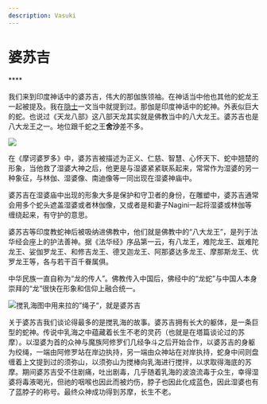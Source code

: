 ```yaml
---
description: Vasuki
---
```


# 婆苏吉

\*\*\*\*

我们来到印度神话中的婆苏吉，伟大的那伽族领袖。在神话当中他也其他的蛇龙王一起被提及。我在[隐士](https://zhuanlan.zhihu.com/p/34834718)一文当中就提到过。那伽是印度神话中的蛇神。外表似巨大的蛇。也说过《天龙八部》这八部天龙其实就是佛教当中的八大龙王。婆苏吉也是八大龙王之一。地位跟千蛇之王**舍沙**差不多。

![](https://pic4.zhimg.com/80/v2-6707c68001445f828ff2e5c1e88c156b_720w.jpg)

在《摩诃婆罗多》中，婆苏吉被描述为正义、仁慈、智慧、心怀天下、蛇中翘楚的形象，当他救了湿婆大神之后，他更是与湿婆紧紧联系起来，常常作为湿婆的另一种象征，与林伽、湿婆像、南迪像等一同出现在湿婆神庙中。

婆苏吉在湿婆庙中出现的形象大多是保护和守卫者的身份，在雕塑中，婆苏吉通常会用多个蛇头遮盖湿婆或者林伽像，又或者是和妻子Nagini一起将湿婆或林伽等缠绕起来，有守护的意思。

婆苏吉等印度教蛇神后被吸纳进佛教中，他们就是佛教中的“八大龙王”，是列于法华经会座上的护法善神。据《法华经》序品第一云，有八龙王，难陀龙王、跋难陀龙王、娑伽罗龙王、和修吉龙王、德叉迦龙王、阿那婆达多龙王、摩那斯龙王、优罗龙王等，各与若干百千眷属俱。

中华民族一直自称为“龙的传人”。佛教传入中国后，佛经中的“龙蛇”与中国人本身崇拜的“龙”很快在形象和信仰上融合统一。

![&#x6405;&#x4E73;&#x6D77;&#x56FE;&#x4E2D;&#x7528;&#x6765;&#x62C9;&#x7684;&#x201D;&#x7EF3;&#x5B50;&#x201C;&#xFF0C;&#x5C31;&#x662F;&#x5A46;&#x82CF;&#x5409;](https://pic4.zhimg.com/80/v2-9ff572786f0fe65737830dd3768f6157_720w.jpg)

关于婆苏吉我们谈论得最多的是搅乳海的故事。婆苏吉拥有长大的躯体，是一条巨型的蛇神。传说中乳海之中蕴藏着长生不老的灵药（也就是在塔篇谈论过的苏摩）。以湿婆为首的众神与魔族阿修罗们几经争斗之后开始合作，以婆苏吉的身躯为绞绳，一端由阿修罗站在岸边执持，另一端由众神站在对岸执持，蛇身中间则盘缠着上文提到过的须弥山，以须弥山为搅棒向乳海进行搅拌，以求取得海底的苏摩。期间婆苏吉受不住剧痛，吐出剧毒，几乎随着乳海的波浪流毒于众生，幸得湿婆将毒液喝光，但祂的咽喉也因此而被灼伤，脖子也因此化成蓝色，因此湿婆也有了蓝脖子的称号。最终众神成功得到苏摩，长生不老。

